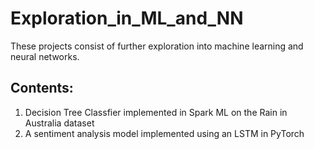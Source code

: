 # Exploration_in_ML_and_NN
These projects consist of further exploration into machine learning and neural networks.

## Contents:
1. Decision Tree Classfier implemented in Spark ML on the Rain in Australia dataset
2. A sentiment analysis model implemented using an LSTM in PyTorch
